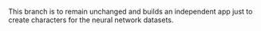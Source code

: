This branch is to remain unchanged and builds an independent app just to create characters for the neural network datasets.
